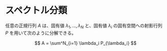 # スペクトル分類

任意の正規行列 $A$ は、固有値 $\lambda_1, \dots, \lambda_N$ と、固有値 $\lambda_i$ の固有空間への射影行列 $P$ を用いて次のように分解できる。

$$
A = \sum^N_{i=1} \lambda_i P_{\lambda_i}
$$

